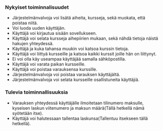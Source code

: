 ### Nykyiset toiminnalisuudet

* Järjestelmänvalvoja voi lisätä aiheita, kursseja, sekä muokata, että poistaa niitä.
* Voi luoda uuden käyttäjän.
* Käyttäjä voi kirjautua sisään sovellukseen.
* Käyttäjä voi selata kursseja aihepiirien mukaan, sekä nähdä tietoja näistä hakujen yhteydessä.
* Käyttäjä ja kuka tahansa muukin voi katsoa kurssin tietoja.
* Käyttäjä voi liittyä kursseille ja katsoa kaikki kurssit joille hän on liittynyt.
* Ei voi olla käy useampaa käyttäjää samalla sähköpostilla.
* Käyttäjä voi varata paikan kursseille.
* Käyttäjä voi poistaa varauksensa kurssille.
* Järjestelmänvalvoja voi poistaa varauksen käyttäjältä.
* Järjestelmänvalvoja voi selata kursseille osallistuneita käyttäjiä.

### Tulevia toiminnallisuuksia

* Varauksen yhteydessä käyttäjälle ilmoitetaan tilinumero maksulle, kyseisen laskun viitenumero ja maksun määrä(Tällä hetkellä nämä syötetään itse).
* Käyttäjä voi halutessaan tallentaa laskunsa(Tallentuu itsekseen tällä hetkellä).



